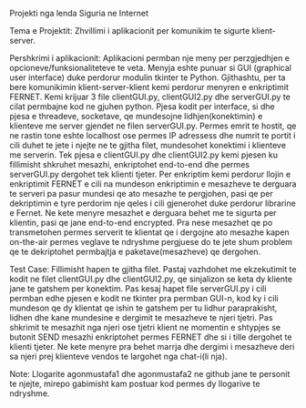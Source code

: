 Projekti nga lenda Siguria ne Internet

Tema e Projektit: Zhvillimi i aplikacionit per komunikim te sigurte klient-server.

Pershkrimi i aplikacionit: 
  Aplikacioni permban nje meny per perzgjedhjen e opcioneve/funksionaliteteve te veta. Menyja eshte punuar si GUI (graphical user interface) duke perdorur modulin tkinter te Python. Gjithashtu, per ta bere komunikimin klient-server-klient kemi perdorur menyren e enkriptimit FERNET.
Kemi krijuar 3 file clientGUI.py, clientGUI2.py dhe serverGUI.py te cilat permbajne kod ne gjuhen python. Pjesa kodit per interface, si dhe pjesa e threadeve, socketave, qe mundesojne lidhjen(konektimin) e klienteve me server gjendet ne filen serverGUI.py. Permes emrit te hostit, qe ne rastin tone eshte localhost ose permes IP adressess dhe numrit te portit i cili duhet te jete i njejte ne te gjitha filet, mundesohet konektimi i klienteve me serverin. Tek pjesa e clientGUI.py dhe clientGUI2.py kemi pjesen ku fillimisht shkruhet mesazhi, enkriptohet end-to-end dhe permes serverGUI.py dergohet tek klienti tjeter.
Per enkriptim kemi perdorur llojin e enkriptimit FERNET e cili na mundeson enkriptimin e mesazheve te derguara te serveri pa pasur mundesi qe ato mesazhe te pergjohen, pasi qe per dekriptimin e tyre perdorim nje qeles i cili gjenerohet duke perdorur librarine e Fernet. Ne kete menyre mesazhet e derguara behet me te sigurta per klientin, pasi qe jane end-to-end encrypted. Pra nese mesazhet qe po transmetohen permes serverit te klientat qe i dergojne ato mesazhe kapen on-the-air permes veglave te ndryshme pergjuese do te jete shum problem qe te dekriptohet permbajtja e paketave(mesazheve) qe dergohen.

Test Case: Fillimisht hapen te gjitha filet. Pastaj vazhdohet me ekzekutimit te kodit ne filet clientGUI.py dhe clientGUI2.py, qe sinjalizon se keta dy kliente jane te gatshem per konektim. Pas kesaj hapet file serverGUI.py i cili permban edhe pjesen e kodit ne tkinter pra permban GUI-n, kod ky i cili mundeson qe dy klientat  qe ishin te gatshem per tu lidhur paraprakisht, lidhen dhe kane mundesine e dergimit te mesazheve te njeri tjetri. Pas shkrimit te mesazhit nga njeri ose tjetri klient ne momentin e shtypjes se butonit SEND mesazhi enkriptohet permes FERNET dhe si i tille dergohet te klienti tjeter. Ne kete menyre pra behet marrja dhe dergimi i mesazheve deri sa njeri prej klienteve vendos te largohet nga chat-i(li nja).

Note: Llogarite agonmustafa1 dhe agonmustafa2 ne github jane te personit te njejte, mirepo gabimisht kam postuar kod permes dy llogarive te ndryshme.
